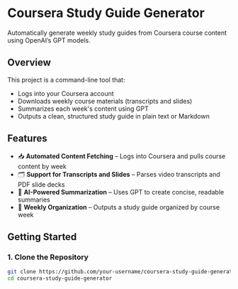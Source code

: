 # Coursera Study Guide Generator

Automatically generate weekly study guides from Coursera course content using OpenAI’s GPT models.

## Overview

This project is a command-line tool that:

- Logs into your Coursera account
- Downloads weekly course materials (transcripts and slides)
- Summarizes each week's content using GPT
- Outputs a clean, structured study guide in plain text or Markdown

## Features

- 📥 **Automated Content Fetching** – Logs into Coursera and pulls course content by week
- 🗂 **Support for Transcripts and Slides** – Parses video transcripts and PDF slide decks
- 🧠 **AI-Powered Summarization** – Uses GPT to create concise, readable summaries
- 📝 **Weekly Organization** – Outputs a study guide organized by course week

## Getting Started

### 1. Clone the Repository

```bash
git clone https://github.com/your-username/coursera-study-guide-generator.git
cd coursera-study-guide-generator
